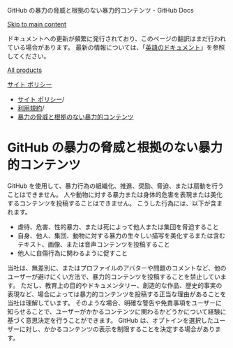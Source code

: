 GitHub の暴力の脅威と根拠のない暴力的コンテンツ - GitHub Docs

[Skip to main content](#main-content)

ドキュメントへの更新が頻繁に発行されており、このページの翻訳はまだ行われている場合があります。 最新の情報については、「[英語のドキュメント](/en)」を参照してください。

[All products](/ja)

[サイト ポリシー](/ja/site-policy)

* [サイト ポリシー](/ja/site-policy)/
* [利用規約](/ja/site-policy/acceptable-use-policies)/
* [暴力の脅威と根拠のない暴力的コンテンツ](/ja/site-policy/acceptable-use-policies/github-threats-of-violence-and-gratuitously-violent-content)

GitHub の暴力の脅威と根拠のない暴力的コンテンツ
==========

GitHub を使用して、暴力行為の組織化、推進、奨励、脅迫、または扇動を行うことはできません。 人や動物に対する暴力または身体的危害を表現または美化するコンテンツを投稿することはできません。 こうした行為には、以下が含まれます。

* 虐待、危害、性的暴力、または死によって他人または集団を脅迫すること
* 自身、他人、集団、動物に対する暴力の生々しい描写を美化するまたは含むテキスト、画像、または音声コンテンツを投稿すること
* 他人に自傷行為に関わるように促すこと

当社は、無差別に、またはプロファイルのアバターや問題のコメントなど、他のユーザーが避けにくい方法で、暴力的コンテンツを投稿することを禁止しています。 ただし、教育上の目的やドキュメンタリー、創造的な作品、歴史的事実の表現など、場合によっては暴力的コンテンツを投稿する正当な理由があることを当社は理解しています。 そのような場合、明確な警告や免責事項をユーザーに知らせることで、ユーザーがかかるコンテンツに関わるかどうかについて経験に基づく意思決定を行うことができます。 GitHub は、オプトインを選択したユーザーに対し、かかるコンテンツの表示を制限することを決定する場合があります。

